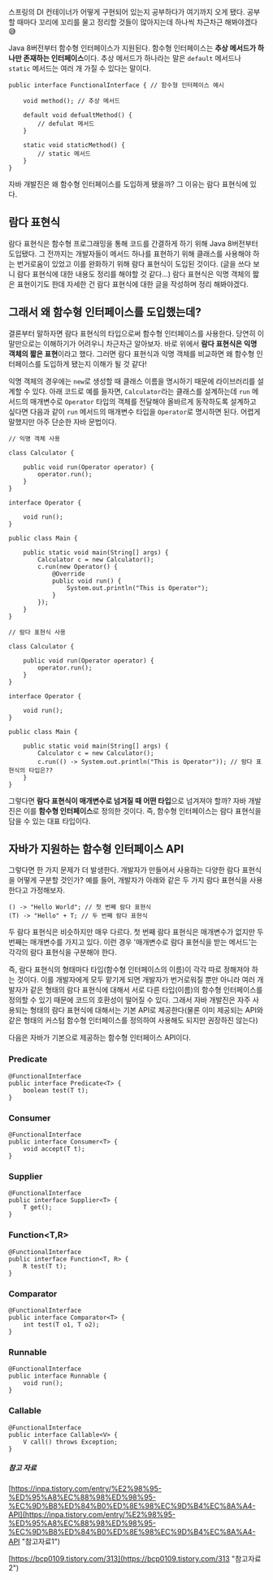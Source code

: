스프링의 DI 컨테이너가 어떻게 구현되어 있는지 공부하다가 여기까지 오게 됐다. 공부할 때마다 꼬리에 꼬리를 물고 정리할 것들이 많아지는데 하나씩 차근차근 해봐야겠다 😅

Java 8버전부터 함수형 인터페이스가 지원된다. 함수형 인터페이스는 **추상 메서드가 하나만 존재하는 인터페이스**이다. 추상 메서드가 하나라는 말은 `default` 메서드나 `static` 메서드는 여러 개 가질 수 있다는 말이다.

```
public interface FunctionalInterface { // 함수형 인터페이스 예시

    void method(); // 추상 메서드

    default void defualtMethod() {
        // defulat 메서드
    }

    static void staticMethod() {
        // static 메서드
    }
}
```

자바 개발진은 왜 함수형 인터페이스를 도입하게 됐을까? 그 이유는 람다 표현식에 있다.

## 람다 표현식

람다 표현식은 함수형 프로그래밍을 통해 코드를 간결하게 하기 위해 Java 8버전부터 도입됐다. 그 전까지는 개발자들이 메서드 하나를 표현하기 위해 클래스를 사용해야 하는 번거로움이 있었고 이를 완화하기 위해 람다 표현식이 도입된 것이다. (글을 쓰다 보니 람다 표현식에 대한 내용도 정리를 해야할 것 같다...) 람다 표현식은 익명 객체의 짧은 표현이기도 한데 자세한 건 람다 표현식에 대한 글을 작성하며 정리 해봐야겠다.

## 그래서 왜 함수형 인터페이스를 도입했는데?

결론부터 말하자면 람다 표현식의 타입으로써 함수형 인터페이스를 사용한다. 당연히 이 말만으로는 이해하기가 어려우니 차근차근 알아보자. 바로 위에서 **람다 표현식은 익명 객체의 짧은 표현**이라고 했다. 그러면 람다 표현식과 익명 객체를 비교하면 왜 함수형 인터페이스를 도입하게 됐는지 이해가 될 것 같다!

  
익명 객체의 경우에는 `new`로 생성할 때 클래스 이름을 명시하기 때문에 라이브러리를 설계할 수 있다. 아래 코드로 예를 들자면, `Calculator`라는 클래스를 설계하는데 `run` 메서드의 매개변수로 `Operator` 타입의 객체를 전달해야 올바르게 동작하도록 설계하고 싶다면 다음과 같이 `run` 메서드의 매개변수 타입을 `Operator`로 명시하면 된다. 어렵게 말했지만 아주 단순한 자바 문법이다.

```
// 익명 객체 사용

class Calculator {

    public void run(Operator operator) {
        operator.run();
    }
}

interface Operator {

    void run();
}

public class Main {

    public static void main(String[] args) {
        Calculator c = new Calculator();
        c.run(new Operator() {
            @Override
            public void run() {
                System.out.println("This is Operator");
            }
        });
    }
}
```

```
// 람다 표현식 사용

class Calculator {

    public void run(Operator operator) {
        operator.run();
    }
}

interface Operator {

    void run();
}

public class Main {

    public static void main(String[] args) {
        Calculator c = new Calculator();
        c.run(() -> System.out.println("This is Operator")); // 람다 표현식의 타입은??
    }
}
```

그렇다면 **람다 표현식이 매개변수로 넘겨질 때 어떤 타입**으로 넘겨져야 할까? 자바 개발진은 이를 **함수형 인터페이스**로 정의한 것이다. 즉, 함수형 인터페이스는 람다 표현식을 담을 수 있는 대표 타입이다.

## 자바가 지원하는 함수형 인터페이스 API

그렇다면 한 가지 문제가 더 발생한다. 개발자가 만들어서 사용하는 다양한 람다 표현식을 어떻게 구분할 것인가? 예를 들어, 개발자가 아래와 같은 두 가지 람다 표현식을 사용한다고 가정해보자.

```
() -> "Hello World"; // 첫 번째 람다 표현식
(T) -> "Hello" + T; // 두 번째 람다 표현식
```

두 람다 표현식은 비슷하지만 매우 다르다. 첫 번째 람다 표현식은 매개변수가 없지만 두 번째는 매개변수를 가지고 있다. 이런 경우 '매개변수로 람다 표현식을 받는 메서드'는 각각의 람다 표현식을 구분해야 한다.

즉, 람다 표현식의 형태마다 타입(함수형 인터페이스의 이름)이 각각 따로 정해져야 하는 것이다. 이를 개발자에게 모두 맡기게 되면 개발자가 번거로워질 뿐만 아니라 여러 개발자가 같은 형태의 람다 표현식에 대해서 서로 다른 타입(이름)의 함수형 인터페이스를 정의할 수 있기 때문에 코드의 호환성이 떨어질 수 있다. 그래서 자바 개발진은 자주 사용되는 형태의 람다 표현식에 대해서는 기본 API로 제공한다(물론 이미 제공되는 API와 같은 형태의 커스텀 함수형 인터페이스를 정의하여 사용해도 되지만 권장하진 않는다)

다음은 자바가 기본으로 제공하는 함수형 인터페이스 API이다.

### Predicate

```
@FunctionalInterface
public interface Predicate<T> {
    boolean test(T t);
}
```

### Consumer

```
@FunctionalInterface
public interface Consumer<T> {
    void accept(T t);
}
```

### Supplier

```
@FunctionalInterface
public interface Supplier<T> {
    T get();
}
```

### Function<T,R>

```
@FunctionalInterface
public interface Function<T, R> {
    R test(T t);
}
```

### Comparator

```
@FunctionalInterface
public interface Comparator<T> {
    int test(T o1, T o2);
}
```

### Runnable

```
@FunctionalInterface
public interface Runnable {
    void run();
}
```

### Callable

```
@FunctionalInterface
public interface Callable<V> {
    V call() throws Exception;
}
```

##### 참고 자료

[https://inpa.tistory.com/entry/%E2%98%95-%ED%95%A8%EC%88%98%ED%98%95-%EC%9D%B8%ED%84%B0%ED%8E%98%EC%9D%B4%EC%8A%A4-API](https://inpa.tistory.com/entry/%E2%98%95-%ED%95%A8%EC%88%98%ED%98%95-%EC%9D%B8%ED%84%B0%ED%8E%98%EC%9D%B4%EC%8A%A4-API "참고자료1")

[https://bcp0109.tistory.com/313](https://bcp0109.tistory.com/313 "참고자료2")
